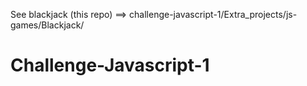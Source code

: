See blackjack (this repo) ==> challenge-javascript-1/Extra_projects/js-games/Blackjack/

# Challenge-Javascript-1
